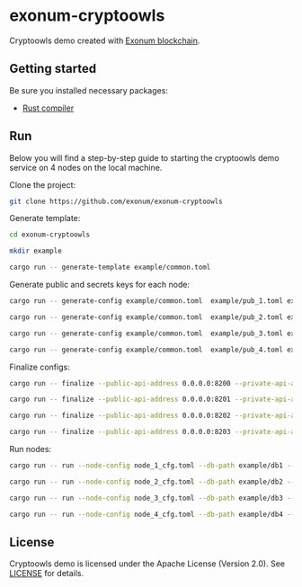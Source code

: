 # exonum-cryptoowls

Cryptoowls demo created with [Exonum blockchain](https://github.com/exonum/exonum).

## Getting started

Be sure you installed necessary packages:

* [Rust compiler](https://rustup.rs/)

## Run

Below you will find a step-by-step guide to starting the cryptoowls demo
service on 4 nodes on the local machine.

Clone the project:

```sh
git clone https://github.com/exonum/exonum-cryptoowls

```

Generate template:

```sh
cd exonum-cryptoowls

mkdir example

cargo run -- generate-template example/common.toml
```

Generate public and secrets keys for each node:

```sh
cargo run -- generate-config example/common.toml  example/pub_1.toml example/sec_1.toml --peer-addr 127.0.0.1:6331

cargo run -- generate-config example/common.toml  example/pub_2.toml example/sec_2.toml --peer-addr 127.0.0.1:6332

cargo run -- generate-config example/common.toml  example/pub_3.toml example/sec_3.toml --peer-addr 127.0.0.1:6333

cargo run -- generate-config example/common.toml  example/pub_4.toml example/sec_4.toml --peer-addr 127.0.0.1:6334
```

Finalize configs:

```sh
cargo run -- finalize --public-api-address 0.0.0.0:8200 --private-api-address 0.0.0.0:8091 example/sec_1.toml node_1_cfg.toml --public-configs example/pub_1.toml example/pub_2.toml example/pub_3.toml example/pub_4.toml

cargo run -- finalize --public-api-address 0.0.0.0:8201 --private-api-address 0.0.0.0:8092 example/sec_2.toml node_2_cfg.toml --public-configs example/pub_1.toml example/pub_2.toml example/pub_3.toml example/pub_4.toml

cargo run -- finalize --public-api-address 0.0.0.0:8202 --private-api-address 0.0.0.0:8093 example/sec_3.toml node_3_cfg.toml --public-configs example/pub_1.toml example/pub_2.toml example/pub_3.toml example/pub_4.toml

cargo run -- finalize --public-api-address 0.0.0.0:8203 --private-api-address 0.0.0.0:8094 example/sec_4.toml node_4_cfg.toml --public-configs example/pub_1.toml example/pub_2.toml example/pub_3.toml example/pub_4.toml
```

Run nodes:

```sh
cargo run -- run --node-config node_1_cfg.toml --db-path example/db1 --public-api-address 0.0.0.0:8200

cargo run -- run --node-config node_2_cfg.toml --db-path example/db2 --public-api-address 0.0.0.0:8201

cargo run -- run --node-config node_3_cfg.toml --db-path example/db3 --public-api-address 0.0.0.0:8202

cargo run -- run --node-config node_4_cfg.toml --db-path example/db4 --public-api-address 0.0.0.0:8203
```

## License

Cryptoowls demo is licensed under the Apache License (Version 2.0).
See [LICENSE](LICENSE) for details.
